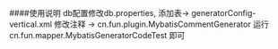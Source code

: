 ####使用说明
db配置修改db.properties,
添加表-> generatorConfig-vertical.xml
修改注释 -> cn.fun.plugin.MybatisCommentGenerator
运行 cn.fun.mapper.MybatisGeneratorCodeTest 即可